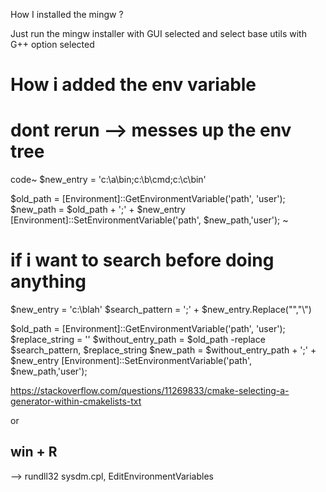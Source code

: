 How I installed the mingw ?

Just run the mingw installer with GUI selected and select base utils with G++ option selected 

# How i added the env variable

# dont rerun --> messes up the env tree 

code~
$new_entry = 'c:\a\bin;c:\b\cmd;c:\c\bin'

$old_path = [Environment]::GetEnvironmentVariable('path', 'user');
$new_path = $old_path + ';' + $new_entry
[Environment]::SetEnvironmentVariable('path', $new_path,'user');
~

# if i want to search before doing anything 
$new_entry = 'c:\blah'
$search_pattern = ';' + $new_entry.Replace("\","\\")

$old_path = [Environment]::GetEnvironmentVariable('path', 'user');
$replace_string = ''
$without_entry_path = $old_path -replace $search_pattern, $replace_string
$new_path = $without_entry_path + ';' + $new_entry
[Environment]::SetEnvironmentVariable('path', $new_path,'user');


https://stackoverflow.com/questions/11269833/cmake-selecting-a-generator-within-cmakelists-txt


or 

## win + R
--> rundll32 sysdm.cpl, EditEnvironmentVariables